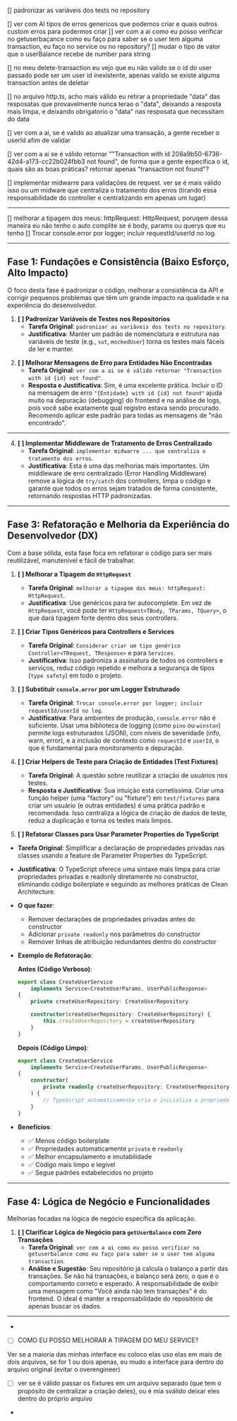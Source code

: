 [] padronizar as variáveis dos tests no repository

[] ver com AI tipos de erros genericos que podemos criar e quais outros custom erros para podermos criar
[] ver com a ai como eu posso verificar no getuserbaçance como eu faço para saber se o user tem alguma transaction, eu faço no service ou no repository?
[] mudar o tipo de valor que o userBalance recebe de number para string

[] no meu delete-transaction eu vejo que eu não valido se o id do user passado pode ser um user id inexistente, apenas valido se existe alguma transaction antes de deletar

[] no arquivo http.ts, acho mais válido eu retirar a propriedade "data" das resposatas que provavelmente nunca terao o "data", deixando a resposta mais limpa, e deixando obrigatorio o "data" nas resposata que necessitam do data

[] ver com a ai, se é valido ao atualizar uma transação, a gente receber o userId afim de validar

[] ver com a ai se é válido retornar ""Transaction with id 208a9b50-6736-42d4-a173-cc22b024fbb3 not found", de forma que a gente expecifica o id, quais são as boas práticas? retornar apenas "transaction not found"?

[] implementar midwarre para validações de request. ver se é mais válido isso ou um midware que centraliza o tratamento dos erros (tirando essa responsabilidade do controller e centralizando em apenas um lugar)

---

[] melhorar a tipagem dos meus: httpRequest: HttpRequest, poruqem dessa maneira eu não tenho o auto complite se é body, params ou querys que eu tenho
[] Trocar console.error por logger; incluir requestId/userId no log.

---

## Fase 1: Fundações e Consistência (Baixo Esforço, Alto Impacto)

O foco desta fase é padronizar o código, melhorar a consistência da API e corrigir pequenos problemas que têm um grande impacto na qualidade e na experiência do desenvolvedor.

<!-- TODO: -->

1.  **[ ] Padronizar Variáveis de Testes nos Repositórios**
    - **Tarefa Original**: `padronizar as variáveis dos tests no repository`.
    - **Justificativa**: Manter um padrão de nomenclatura e estrutura nas variáveis de teste (e.g., `sut`, `mockedUser`) torna os testes mais fáceis de ler e manter.

<!-- TODO: -->

2.  **[ ] Melhorar Mensagens de Erro para Entidades Não Encontradas**
    - **Tarefa Original**: `ver com a ai se é válido retornar "Transaction with id {id} not found"`.
    - **Resposta e Justificativa**: Sim, é uma excelente prática. Incluir o ID na mensagem de erro `"{Entidade} with id {id} not found"` ajuda muito na depuração (debugging) do frontend e na análise de logs, pois você sabe exatamente qual registro estava sendo procurado. Recomendo aplicar este padrão para todas as mensagens de "não encontrado".

---

<!-- TODO: -->

4.  **[ ] Implementar Middleware de Tratamento de Erros Centralizado**
    - **Tarefa Original**: `implementar midwarre ... que centraliza o tratamento dos erros`.
    - **Justificativa**: Esta é uma das melhorias mais importantes. Um middleware de erro centralizado (Error Handling Middleware) remove a lógica de `try/catch` dos controllers, limpa o código e garante que todos os erros sejam tratados de forma consistente, retornando respostas HTTP padronizadas.

---

## Fase 3: Refatoração e Melhoria da Experiência do Desenvolvedor (DX)

Com a base sólida, esta fase foca em refatorar o código para ser mais reutilizável, manutenível e fácil de trabalhar.

1.  **[ ] Melhorar a Tipagem do `HttpRequest`**
    - **Tarefa Original**: `melhorar a tipagem dos meus: httpRequest: HttpRequest`.
    - **Justificativa**: Use genéricos para ter autocomplete. Em vez de `HttpRequest`, você pode ter `HttpRequest<TBody, TParams, TQuery>`, o que dará tipagem forte dentro dos seus controllers.

2.  **[ ] Criar Tipos Genéricos para Controllers e Services**
    - **Tarefa Original**: `Considerar criar um tipo genérico Controller<TRequest, TResponse>` e para `Services`.
    - **Justificativa**: Isso padroniza a assinatura de todos os controllers e serviços, reduz código repetido e melhora a segurança de tipos (`type safety`) em todo o projeto.

3.  **[ ] Substituir `console.error` por um Logger Estruturado**
    - **Tarefa Original**: `Trocar console.error por logger; incluir requestId/userId no log`.
    - **Justificativa**: Para ambientes de produção, `console.error` não é suficiente. Usar uma biblioteca de logging (como `pino` ou `winston`) permite logs estruturados (JSON), com níveis de severidade (info, warn, error), e a inclusão de contexto como `requestId` e `userId`, o que é fundamental para monitoramento e depuração.

4.  **[ ] Criar Helpers de Teste para Criação de Entidades (Test Fixtures)**
    - **Tarefa Original**: A questão sobre reutilizar a criação de usuários nos testes.
    - **Resposta e Justificativa**: Sua intuição está corretíssima. Criar uma função helper (uma "factory" ou "fixture") em `test/fixtures` para criar um usuário (e outras entidades) é uma prática padrão e recomendada. Isso centraliza a lógica de criação de dados de teste, reduz a duplicação e torna os testes mais limpos.

5.  **[ ] Refatorar Classes para Usar Parameter Properties do TypeScript**

- **Tarefa Original**: Simplificar a declaração de propriedades privadas nas classes usando a feature de Parameter Properties do TypeScript.
- **Justificativa**: O TypeScript oferece uma sintaxe mais limpa para criar propriedades privadas e readonly diretamente no constructor, eliminando código boilerplate e seguindo as melhores práticas de Clean Architecture.
- **O que fazer**:
    - Remover declarações de propriedades privadas antes do constructor
    - Adicionar `private readonly` nos parâmetros do constructor
    - Remover linhas de atribuição redundantes dentro do constructor
- **Exemplo de Refatoração**:

    **Antes (Código Verboso)**:

    ```typescript
    export class CreateUserService
        implements Service<CreateUserParams, UserPublicResponse>
    {
        private createUserRepository: CreateUserRepository

        constructor(createUserRepository: CreateUserRepository) {
            this.createUserRepository = createUserRepository
        }
    }
    ```

    **Depois (Código Limpo)**:

    ```typescript
    export class CreateUserService
        implements Service<CreateUserParams, UserPublicResponse>
    {
        constructor(
            private readonly createUserRepository: CreateUserRepository,
        ) {
            // TypeScript automaticamente cria e inicializa a propriedade
        }
    }
    ```

- **Benefícios**:
    - ✅ Menos código boilerplate
    - ✅ Propriedades automaticamente `private` e `readonly`
    - ✅ Melhor encapsulamento e imutabilidade
    - ✅ Código mais limpo e legível
    - ✅ Segue padrões estabelecidos no projeto

---

## Fase 4: Lógica de Negócio e Funcionalidades

Melhorias focadas na lógica de negócio específica da aplicação.

1.  **[ ] Clarificar Lógica de Negócio para `getUserBalance` com Zero Transações**
    - **Tarefa Original**: `ver com a ai como eu posso verificar no getuserbalance como eu faço para saber se o user tem alguma transaction`.
    - **Análise e Sugestão**: Seu repositório já calcula o balanço a partir das transações. Se não há transações, o balanço será zero, o que é o comportamento correto e esperado. A responsabilidade de exibir uma mensagem como "Você ainda não tem transações" é do frontend. O ideal é manter a responsabilidade do repositório de apenas buscar os dados.

---

-

- [ ] COMO EU POSSO MELHORAR A TIPAGEM DO MEU SERVICE?

Ver se a maioria das minhas interface eu coloco elas uso elas em mais de dois arquivos, se for 1 ou dois apenas, eu mudo a interface para dentro do arquivo original (evitar o overengineer)

- [ ] ver se é válido passar os fixtures em um arquivo separado (que tem o propósito de centralizar a criação deles), ou é mia sválido deixar eles dentro do próprio arquivo

-

